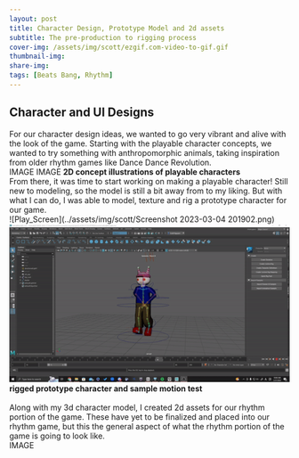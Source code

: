 ```yaml
---
layout: post
title: Character Design, Prototype Model and 2d assets
subtitle: The pre-production to rigging process 
cover-img: /assets/img/scott/ezgif.com-video-to-gif.gif
thumbnail-img: 
share-img: 
tags: [Beats Bang, Rhythm]
--- 
```

## Character  and UI Designs

For our character design ideas, we wanted to go very vibrant and alive with the look of the game.  Starting with the playable character concepts, we wanted to try something with anthropomorphic animals, taking inspiration from older rhythm games like Dance Dance Revolution. <br />
IMAGE IMAGE
**2D concept illustrations of playable characters** <br />
From there, it was time to start working on making a playable character! Still new to modeling, so the model is still a bit away from to my liking. But with what I can do, I was able to model, texture and rig a prototype character for our game.<br/>
![Play_Screen](../assets/img/scott/Screenshot 2023-03-04 201902.png) <br/>
![Play_Screen](../assets/img/scott/ezgif.com-video-to-gif.gif) <br/>
**rigged prototype character and sample motion test**
<br/>
<br/>
Along with my 3d character model, I created 2d assets for our rhythm portion of the game. These have yet to be finalized and placed into our rhythm game, but this the general aspect of what the rhythm portion of the game is going to look like.<br/>
IMAGE
